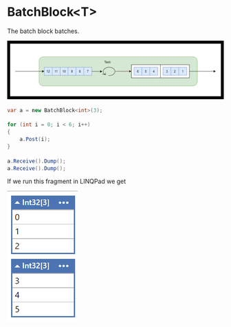 # BatchBlock\<T>

The batch block batches.

![BatchBlock](./docs/batch-block.png)

``` cs
var a = new BatchBlock<int>(3);

for (int i = 0; i < 6; i++)
{
	a.Post(i);
}

a.Receive().Dump();
a.Receive().Dump();

```

If we run this fragment in LINQPad we get

![BatchBlock](./docs/batch-block-output.PNG)